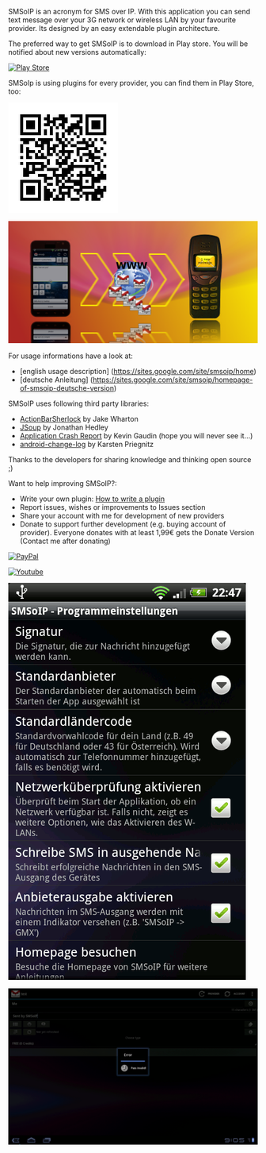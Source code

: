 SMSoIP is an acronym for SMS over IP. With this application you can send text message over your 3G network or wireless LAN by your favourite provider. Its designed by an easy extendable plugin architecture.

The preferred way to get SMSoIP is to download in Play store. You will be notified about new versions automatically:

[![Play Store](http://www.android.com/images/brand/android_app_on_play_logo_large.png)](https://play.google.com/store/apps/details?id=de.christl.smsoip)

SMSoIp is using plugins for every provider, you can find them in Play Store, too:

[![Search](https://raw.githubusercontent.com/dchristl/smsoip/master/wiki/qr_code.jpg)](https://play.google.com/store/search?q=smsoip)

![Ad graphics](https://raw.githubusercontent.com/dchristl/smsoip/master/wiki/resources/icons/functional_graphic.png)

For usage informations have a look at:

* [english usage description] (https://sites.google.com/site/smsoip/home)
* [deutsche Anleitung] (https://sites.google.com/site/smsoip/homepage-of-smsoip-deutsche-version)


SMSoIP uses following third party libraries:

* [ActionBarSherlock](http://actionbarsherlock.com/index.html)  by Jake Wharton
* [JSoup](http://jsoup.org/) by Jonathan Hedley
* [Application Crash Report](http://acra.ch/) by Kevin Gaudin (hope you will never see it...)
* [android-change-log](http://petoria.de/android-change-log/) by Karsten Priegnitz

Thanks to the developers for sharing knowledge and thinking open source ;)

Want to help improving SMSoIP?:

* Write your own plugin: [How to write a plugin](wiki/HowToWriteAPlugin.md)
* Report issues, wishes or improvements to Issues section
* Share your account with me for development of new providers
* Donate to support further development (e.g. buying account of provider). Everyone donates with at least 1,99€ gets the Donate Version (Contact me after donating)

[![PayPal](https://www.paypal.com/en_US/i/btn/btn_donateCC_LG.gif)](https://www.paypal.com/cgi-bin/webscr?cmd=_s-xclick&hosted_button_id=KKH87ZMQP7SJJ)


[![Youtube](http://img.youtube.com/vi/tcr87tEPUao/0.jpg)](https://www.youtube.com/watch?v=tcr87tEPUao)

![Animation Phone](https://raw.githubusercontent.com/dchristl/smsoip/master/wiki/animation.gif)

![Animation Talet](https://raw.githubusercontent.com/dchristl/smsoip/master/wiki/animation_tablet.gif)

